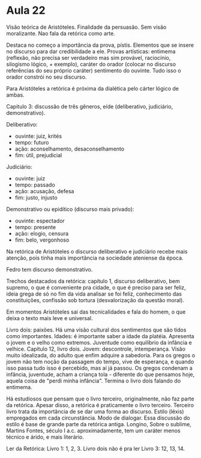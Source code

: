 Aula 22
=======

Visão teórica de Aristóteles. Finalidade da persuasão. Sem visão moralizante. Nao fala da retórica como arte.

Destaca no começo a importância da prova, pístis. Elementos que se insere no discurso para dar credibilidade a ele. Provas artísticas: entimema (reflexão, não precisa ser verdadeiro mas sim provável, raciocínio, silogismo lógico, + exemplo), caráter do orador (colocar no discurso referências do seu próprio caráter) sentimento do ouvinte. Tudo isso o orador constrói no seu discurso.

Para Aristóteles a retórica é próxima da dialética pelo cárter lógico de ambas.

Capitulo 3: discussão de três gêneros, eíde (deliberativo, judiciário, demonstrativo).

Deliberativo:

- ouvinte: juiz, krités
- tempo: futuro
- ação: aconselhamento, desaconselhamento
- fim: útil, prejudicial

Judiciário:

- ouvinte: juiz
- tempo: passado
- ação: acusação, defesa
- fim: justo, injusto

Demonstrativo ou epidítico (discurso mais privado):

- ouvinte: espectador
- tempo: presente
- ação: elogio, censura
- fim: belo, vergonhoso

Na retórica de Aristóteles o discurso deliberativo e judiciário recebe mais atenção, pois tinha mais importância na sociedade ateniense da época.

Fedro tem discurso demonstrativo.

Trechos destacados da retórica: capítulo 1, discurso deliberativo, bem supremo, o que é conveniente pra cidade, o que é preciso para ser feliz, ideia grega de só no fim da vida analisar se foi feliz, conhecimento das constituições, confissão sob tortura (desvalorização da questão moral).

Em momentos Aristóteles sai das tecnicalidades e fala do homem, o que deixa o texto mais leve e universal.

Livro dois: paixões. Há uma visão cultural dos sentimentos que são tidos como importantes. Idades: é importante saber a idade da platéia. Apresenta o jovem e o velho como extremos. Juventude como equilíbrio da infância e velhice. Capítulo 12, livro dois. Jovem: descontrole, intemperança. Visão muito idealizada, do adulto que enfim adquire a sabedoria. Para os gregos o jovem não tem noção da passagem do tempo, vive de esperança, e quando isso passa tudo isso é percebido, mas aí já passou. Os gregos condenam a infância, juventude, acham a criança tola - diferente do que pensamos hoje, aquela coisa de "perdi minha infância". Termina o livro dois falando do entimema.

Há estudiosos que pensam que o livro terceiro, originalmente, não faz parte da retórica. Apesar disso, a retórica é praticamente o livro terceiro. Terceiro livro trata da importância de se dar uma forma ao discurso. Estilo (léxis) empregados em cada circunstância. Modo de dialogar. Essa discussão do estilo é base de grande parte da retórica antiga. Longino, Sobre o sublime, Martins Fontes, século I a.c. aproximadamente, tem um caráter menos técnico e árido, e mais literário.

Ler da Retórica:
Livro 1: 1, 2, 3.
Livro dois não é pra ler
Livro 3: 12, 13, 14.